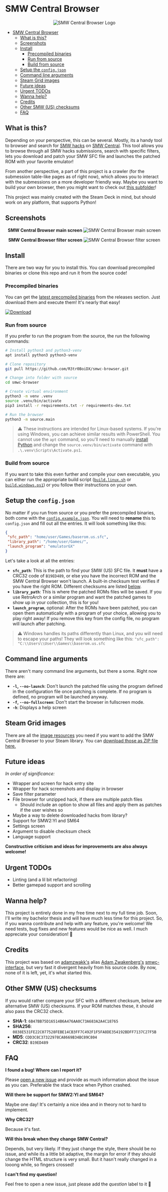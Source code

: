 # SMW Central Browser

<div style="text-align:center">

  ![SMW Central Browser Logo](media/images/logo.png)
</div>

- [SMW Central Browser](#smw-central-browser)
  - [What is this?](#what-is-this)
  - [Screenshots](#screenshots)
  - [Install](#install)
    - [Precompiled binaries](#precompiled-binaries)
    - [Run from source](#run-from-source)
    - [Build from source](#build-from-source)
  - [Setup the `config.json`](#setup-the-configjson)
  - [Command line arguments](#command-line-arguments)
  - [Steam Grid images](#steam-grid-images)
  - [Future ideas](#future-ideas)
  - [Urgent TODOs](#urgent-todos)
  - [Wanna help?](#wanna-help)
  - [Credits](#credits)
  - [Other SMW (US) checksums](#other-smw-us-checksums)
  - [FAQ](#faq)

## What is this?

Depending on your perspective, this can be several. Mostly, its a handy tool to browser and search for [SMW hacks](https://www.smwcentral.net/?p=section&s=smwhacks) on [SMW Central](https://www.smwcentral.net/). This tool allows you to browse through all SMW hacks submissions, search with specific filters, lets you download and patch your SMW SFC file and launches the patched ROM with your favorite emulator!

From another perspective, a part of this project is a crawler (for the submession table-like pages as of right now), which allows you to interact with the submessions on a more developer friendly way. Maybe you want to build your own browser, then you might want to check out [this subfolder](source/smwc)!

This project was mainly created with the Steam Deck in mind, but should work on any platform, that supports Python!

## Screenshots

<div style="text-align:center">

  **SMW Central Browser main screen**
  ![SMW Central Browser main screen](.github/user/screen_main.png)

  **SMW Central Browser filter screen**
  ![SMW Central Browser filter screen](.github/user/screen_filter.png)
</div>

## Install

There are two way for you to install this. You can download precompiled binaries or clone this repo and run it from the source code!

### Precompiled binaries

You can get the [latest precompiled binaries](https://github.com/R3tr0BoiDX/smwc-browser/releases/latest) from the releases section. Just download them and execute them! It's nearly that easy!

[![Download](.github/user/download_button.png)]([URL_TO_LINK](https://github.com/R3tr0BoiDX/smwc-browser/releases/latest))

### Run from source

If you prefer to run the program from the source, the run the following commands:

```bash
# Install python3 and python3-venv
apt install python3 python3-venv

# Clone repository
git pull https://github.com/R3tr0BoiDX/smwc-browser.git

# Change into folder with source
cd smwc-browser

# Create virtual environment
python3 -m venv .venv
source .venv/bin/activate
pip3 install -r requirements.txt -r requirements-dev.txt

# Run the browser
python3 -m source.main
```

> :warning: These instructions are intended for Linux-based systems. If you're using Windows, you can achieve similar results with PowerShell. You cannot use the `apt` command, so you'll need to manually [install Python](https://www.python.org/downloads/windows/) and change the `source.venv/bin/activate` command with `.\.venv\Scripts\Activate.ps1`.

### Build from source

If you want to take this even further and compile your own executable, you can either run the appropriate build script ([`build.linux.sh`](build.linux.sh) or [`build.windows.ps1`](build.windows.ps1)) or you follow their instructions on your own.

## Setup the `config.json`

No matter if you run from source or you prefer the precompiled binaries, both come with the [`config.example.json`](https://github.com/R3tr0BoiDX/smwc-browser/blob/master/config.example.json). You will need to **rename** this to `config.json` and fill out all the entries. It will look something like this:

```json
{
 "sfc_path": "home/user/Games/baserom.us.sfc",
 "library_path": "/home/user/Games/",
 "launch_program": "emulatorGX"
}
```

Let's take a look at all the entries:

- **`sfc_path`**: This is the path to find your SMW (US) SFC file. It **must** have a CRC32 code of `B19ED489`, or else you have the incorrect ROM and the SMW Central Browser won't launch. A built-in checksum test verifies if you have the right ROM. Different checksums are listed [below](#other-smw-us-checksums).
- **`library_path`**: This is where the patched ROMs files will be saved. If you use RetroArch or a similar program and want the patched games to show up in your collection, this is for you!
- **`launch_program`**, optional: After the ROMs have been patched, you can open them automatically with a program of your choice, allowing you to play right away! If you remove this key from the config file, no program will launch after patching.

> :warning: Windows handles its paths differently than Linux, and you will need to escape your paths! They will look something like this: `"sfc_path": "C:\\Users\\User\\Games\\baserom.us.sfc`

## Command line arguments

There aren't many command line arguments, but there a some. Right now there are:

- **`-l`, `--no-launch`**: Don't launch the patched file using the program defined in the configuration file once patching is complete. If no program is defined, no program will be launched anyway.
- **`-f`, `--no-fullscreen`**: Don't start the browser in fullscreen mode.
- **`-h`**: Displays a help screen

## Steam Grid images

There are all the [image resources](resources/steam-grid) you need if you want to add the SMW Central Browser to your Steam library. You can [download those as ZIP file here.](https://download-directory.github.io/?url=https%3A%2F%2Fgithub.com%2FR3tr0BoiDX%2Fsmwc-browser%2Ftree%2Fmaster%2Fresources%2Fsteam-grid)

## Future ideas

*In order of significance:*

- Wrapper and screen for hack entry site
- Wrapper for hack screenshots and display in browser
- Save filter parameter
- File browser for unzipped hack, if there are multiple patch files
  - Should include an option to show all files and apply them as patches if the user wishes so
- Maybe a way to delete downloaded hacks from library?
- Support for SMW2:YI and SM64
- Settings screen
- Argument to disable checksum check
- Language support

**Constructive criticism and ideas for improvements are also always welcome!**

## Urgent TODOs

- Linting (and a lil bit refactoring)
- Better gamepad support and scrolling

## Wanna help?

This project is entirely done in my free time next to my full time job. Soon, I'll write my bachelor thesis and will have much less time for this project. So, if you wanna contribute and help with any feature, you're welcome! We need tests, bug fixes and new features would be nice as well. I much appreciate your consideration! :slightly_smiling_face:

## Credits

This project was based on [adamzwakk's](https://github.com/adamzwakk) alias [Adam Zwakenberg's](https://www.adamzwakk.com/) [smwc-interface](https://github.com/adamzwakk/smwc-interface), but very fast it divergent heavily from his source code. By now, none of it is left, yet, it's what started this.

## Other SMW (US) checksums

If you would rather compare your SFC with a different checksum, below are alternative SMW (US) checksums. If your ROM matches these, it should also pass the CRC32 check.

- **SHA-1**: `6B47BB75D16514B6A476AA0C73A683A2A4C18765`
- **SHA256**: `0838E531FE22C077528FEBE14CB3FF7C492F1F5FA8DE354192BDFF7137C27F5B`
- **MD5**: `CDD3C8C37322978CA8669B34BC89C804`
- **CRC32**: `B19ED489`

## FAQ

**I found a bug! Where can I report it?**

Please [open a new issue](https://github.com/R3tr0BoiDX/smwc-browser/issues/new) and provide as much information about the issue as you can. Preferable the stack trace when Python crashed.

**Will there be support for SMW2:YI and SM64?**

Maybe one day! It's certainly a nice idea and in theory not to hard to implement.

**Why CRC32?**

Because it's fast.

**Will this break when they change SMW Central?**

Depends, but very likely. If they just change the style, there should be no issue, and while its a little bit adaptive, the margin for error if they should change the HTML structure is very small. But it hasn't really changed in a looong while, so fingers crossed!

**I can't find my question!**

Feel free to open a new issue, just please add the *question* label to it :slightly_smiling_face:
